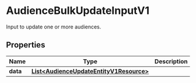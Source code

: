 

# AudienceBulkUpdateInputV1

Input to update one or more audiences.

## Properties

Name | Type | Description | Notes
------------ | ------------- | ------------- | -------------
**data** | [**List&lt;AudienceUpdateEntityV1Resource&gt;**](AudienceUpdateEntityV1Resource.md) |  |  [optional]



